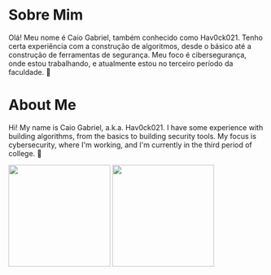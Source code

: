 # Sobre Mim

Olá! Meu nome é Caio Gabriel, também conhecido como Hav0ck021. Tenho certa experiência com a construção de algoritmos, desde o básico até a construção de ferramentas de segurança. Meu foco é cibersegurança, onde estou trabalhando, e atualmente estou no terceiro período da faculdade. 🤗

# About Me

Hi! My name is Caio Gabriel, a.k.a. Hav0ck021. I have some experience with building algorithms, from the basics to building security tools. My focus is cybersecurity, where I'm working, and I'm currently in the third period of college. 🤗

<a>
  <img height=200 align="center" src="https://github-readme-stats.vercel.app/api?username=Hav0ck021&theme=dracula" />
</a>
<a>
  <img height=200 align="center" src="https://github-readme-stats.vercel.app/api/top-langs?username=Hav0ck021&layout=compact&langs_count=8&card_width=320&theme=dracula" />
</a>

